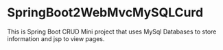 # SpringBoot2WebMvcMySQLCurd
This is Spring Boot CRUD Mini project that uses MySql Databases to store information and jsp to view pages.

